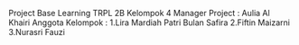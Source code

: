 Project Base Learning TRPL 2B Kelompok 4
Manager Project : Aulia Al Khairi
Anggota Kelompok : 1.Lira Mardiah Patri Bulan Safira
                   2.Fiftin Maizarni
                   3.Nurasri Fauzi
